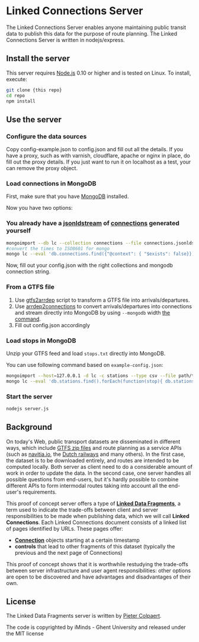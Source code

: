 # Linked Connections Server

The Linked Connections Server enables anyone maintaining public transit data to publish this data for the purpose of route planning. The Linked Connections Server is written in nodejs/express.

## Install the server

This server requires [Node.js](http://nodejs.org) 0.10 or higher and is tested on Linux. To install, execute:

```bash
git clone {this repo}
cd repo
npm install
```

## Use the server

### Configure the data sources

Copy config-example.json to config.json and fill out all the details. If you have a proxy, such as with varnish, cloudflare, apache or nginx in place, do fill out the proxy details. If you just want to run it on localhost as a test, your can remove the proxy object.

### Load connections in MongoDB

First, make sure that you have [MongoDB](https://www.mongodb.org/) installed.

Now you have two options:

### You already have a [jsonldstream](https://github.com/pietercolpaert/jsonld-stream) of [connections](https://github.com/linkedconnections/vocabulary) generated yourself

```bash
mongoimport --db lc --collection connections --file connections.jsonldstream
#convert the times to ISO8601 for mongo
mongo lc --eval 'db.connections.find({"@context": { "$exists": false}}).forEach(function(conn){conn["arrivalTime"] = new ISODate(conn["arrivalTime"]);conn["departureTime"] = new ISODate(conn["departureTime"]);db.connections.save(conn)});'
```

Now, fill out your config.json with the right collections and mongodb connection string.

### From a GTFS file

 1. Use [gtfs2arrdep](https://github.com/brechtvdv/gtfs2arrdep) script to transform a GTFS file into arrivals/departures.
 2. Use [arrdep2connections](https://github.com/linkedconnections/arrdep2connections) to convert arrivals/departures into connections and stream directly into MongoDB by using ```--mongodb``` width [the command](https://github.com/linkedconnections/arrdep2connections).
 3. Fill out config.json accordingly

### Load stops in MongoDB

Unzip your GTFS feed and load ```stops.txt``` directly into MongoDB.

You can use following command based on ```example-config.json```:

```bash
mongoimport --host=127.0.0.1 -d lc -c stations --type csv --file path/to/gtfs/stops.txt --headerline
mongo lc --eval 'db.stations.find().forEach(function(stop){ db.stations.update({_id:stop._id}, {$set:{"loc": { type : "Point", coordinates : [stop.stop_lon, stop.stop_lat] }}}) });'
```

### Start the server

```bash
nodejs server.js
```

## Background

On today's Web, public transport datasets are disseminated in different ways, which include [GTFS zip files](http://gtfs.org) and route planning as a service APIs (such as [navitia.io](http://navitia.io/the-api.php), the [Dutch railways](http://www.ns.nl/api/home) and many others). In the first case, the dataset is to be downloaded entirely, and routes are intended to be computed locally. Both server as client need to do a considerable amount of work in order to update the data. In the second case, one server handles all possible questions from end-users, but it's hardly possible to combine different APIs to form intermodal routes taking into account all the end-user's requirements.

This proof of concept server offers a type of [**Linked Data Fragments**](http://linkeddatafragments.org/concept/), a term used to indicate the trade-offs between client and server responsibilities to be made when publishing data, which we will call __Linked Connections__. Each Linked Connections document consists of a linked list of pages identified by URLs. These pages offer:
 * __[Connection](https://github.com/LinkedConnections/vocabulary)__ objects starting at a certain timestamp
 * __controls__ that lead to other fragments of this dataset (typically the previous and the next page of Connections)

This proof of concept shows that it is worthwhile restudying the trade-offs between server infrastructure and user agent responsibilities: other options are open to be discovered and have advantages and disadvantages of their own.

## License

The Linked Data Fragments server is written by [Pieter Colpaert](http://pieter.pm).

The code is copyrighted by iMinds - Ghent University and released under the MIT license
